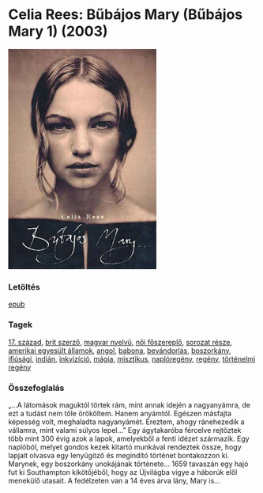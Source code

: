 # <a name="id_979">Celia Rees: Bűbájos Mary (Bűbájos Mary 1) (2003)</a>
<img src="https://github.com/BercziSandor/calibre_lib/raw/main/libs/main/Celia%20Rees/Bubajos%20Mary%20%28979%29/cover.jpg" alt="cover" width="300"/>

### Letöltés
[epub](https://github.com/BercziSandor/calibre_lib/raw/main/libs/main/Celia%20Rees/Bubajos%20Mary%20%28979%29/Bubajos%20Mary%20-%20Celia%20Rees.epub)

### Tagek
[17. század](https://github.com/berczisandor/calibre_lib/libs/main/_tags/17.%20sz%c3%a1zad.md), [brit szerző](https://github.com/berczisandor/calibre_lib/libs/main/_tags/brit%20szerz%c5%91.md), [magyar nyelvű](https://github.com/berczisandor/calibre_lib/libs/main/_tags/magyar%20nyelv%c5%b1.md), [női főszereplő](https://github.com/berczisandor/calibre_lib/libs/main/_tags/n%c5%91i%20f%c5%91szerepl%c5%91.md), [sorozat része](https://github.com/berczisandor/calibre_lib/libs/main/_tags/sorozat%20r%c3%a9sze.md), [amerikai egyesült államok](https://github.com/berczisandor/calibre_lib/libs/main/_tags/amerikai%20egyes%c3%bclt%20%c3%81llamok.md), [angol](https://github.com/berczisandor/calibre_lib/libs/main/_tags/angol.md), [babona](https://github.com/berczisandor/calibre_lib/libs/main/_tags/babona.md), [bevándorlás](https://github.com/berczisandor/calibre_lib/libs/main/_tags/bev%c3%a1ndorl%c3%a1s.md), [boszorkány](https://github.com/berczisandor/calibre_lib/libs/main/_tags/boszork%c3%a1ny.md), [ifjúsági](https://github.com/berczisandor/calibre_lib/libs/main/_tags/ifj%c3%bas%c3%a1gi.md), [indián](https://github.com/berczisandor/calibre_lib/libs/main/_tags/indi%c3%a1n.md), [inkvizíció](https://github.com/berczisandor/calibre_lib/libs/main/_tags/inkviz%c3%adci%c3%b3.md), [mágia](https://github.com/berczisandor/calibre_lib/libs/main/_tags/m%c3%a1gia.md), [misztikus](https://github.com/berczisandor/calibre_lib/libs/main/_tags/misztikus.md), [naplóregény](https://github.com/berczisandor/calibre_lib/libs/main/_tags/napl%c3%b3reg%c3%a9ny.md), [regény](https://github.com/berczisandor/calibre_lib/libs/main/_tags/reg%c3%a9ny.md), [történelmi regény](https://github.com/berczisandor/calibre_lib/libs/main/_tags/t%c3%b6rt%c3%a9nelmi%20reg%c3%a9ny.md)

### Összefoglalás
<p class="description">„…A látomások maguktól törtek rám, mint annak idején a nagyanyámra, de ezt a tudást nem tőle örököltem. Hanem anyámtól. Egészen másfajta képesség volt, meghaladta nagyanyámét. Éreztem, ahogy ránehezedik a vállamra, mint valami súlyos lepel…” Egy ágytakaróba fércelve rejtőztek több mint 300 évig azok a lapok, amelyekből a fenti idézet származik. Egy naplóból, melyet gondos kezek kitartó munkával rendeztek össze, hogy lapjait olvasva egy lenyűgöző és megindító történet bontakozzon ki. Marynek, egy boszorkány unokájának története… 1659 tavaszán egy hajó fut ki Southampton kikötőjéből, hogy az Újvilágba vigye a háborúk elől menekülő utasait. A fedélzeten van a 14 éves árva lány, Mary is…</p>


